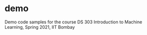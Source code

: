 # demo
Demo code samples for the course DS 303 Introduction to Machine Learning, Spring 2021, IIT Bombay
